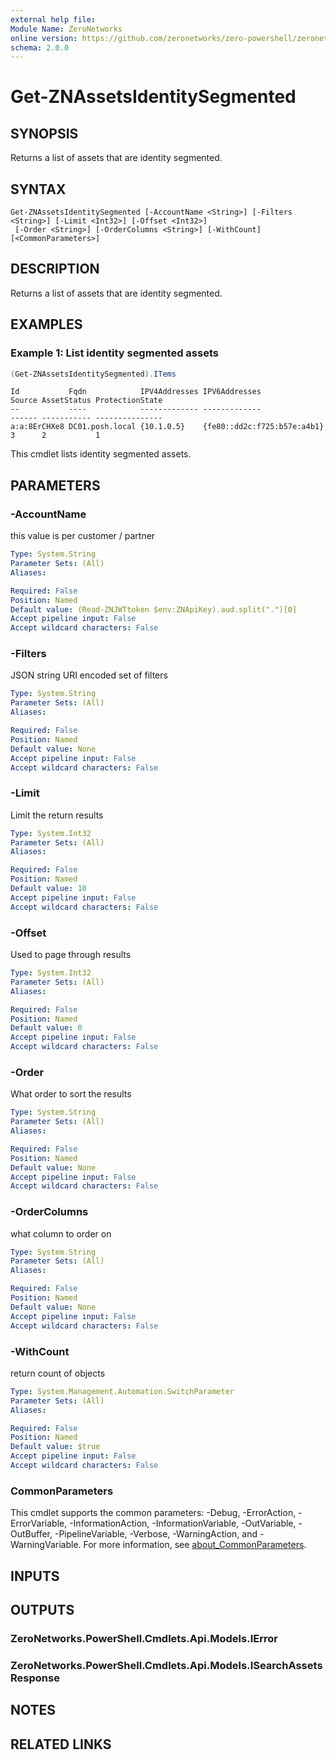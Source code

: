 ```yaml
---
external help file:
Module Name: ZeroNetworks
online version: https://github.com/zeronetworks/zero-powershell/zeronetworks/get-znassetsidentitysegmented
schema: 2.0.0
---
```


# Get-ZNAssetsIdentitySegmented

## SYNOPSIS
Returns a list of assets that are identity segmented.

## SYNTAX

```
Get-ZNAssetsIdentitySegmented [-AccountName <String>] [-Filters <String>] [-Limit <Int32>] [-Offset <Int32>]
 [-Order <String>] [-OrderColumns <String>] [-WithCount] [<CommonParameters>]
```

## DESCRIPTION
Returns a list of assets that are identity segmented.

## EXAMPLES

### Example 1: List identity segmented assets
```powershell
(Get-ZNAssetsIdentitySegmented).ITems
```

```output
Id           Fqdn            IPV4Addresses IPV6Addresses               Source AssetStatus ProtectionState
--           ----            ------------- -------------               ------ ----------- ---------------
a:a:8ErCHXe8 DC01.posh.local {10.1.0.5}    {fe80::dd2c:f725:b57e:a4b1} 3      2           1
```

This cmdlet lists identity segmented assets.

## PARAMETERS

### -AccountName
this value is per customer / partner

```yaml
Type: System.String
Parameter Sets: (All)
Aliases:

Required: False
Position: Named
Default value: (Read-ZNJWTtoken $env:ZNApiKey).aud.split(".")[0]
Accept pipeline input: False
Accept wildcard characters: False
```

### -Filters
JSON string URI encoded set of filters

```yaml
Type: System.String
Parameter Sets: (All)
Aliases:

Required: False
Position: Named
Default value: None
Accept pipeline input: False
Accept wildcard characters: False
```

### -Limit
Limit the return results

```yaml
Type: System.Int32
Parameter Sets: (All)
Aliases:

Required: False
Position: Named
Default value: 10
Accept pipeline input: False
Accept wildcard characters: False
```

### -Offset
Used to page through results

```yaml
Type: System.Int32
Parameter Sets: (All)
Aliases:

Required: False
Position: Named
Default value: 0
Accept pipeline input: False
Accept wildcard characters: False
```

### -Order
What order to sort the results

```yaml
Type: System.String
Parameter Sets: (All)
Aliases:

Required: False
Position: Named
Default value: None
Accept pipeline input: False
Accept wildcard characters: False
```

### -OrderColumns
what column to order on

```yaml
Type: System.String
Parameter Sets: (All)
Aliases:

Required: False
Position: Named
Default value: None
Accept pipeline input: False
Accept wildcard characters: False
```

### -WithCount
return count of objects

```yaml
Type: System.Management.Automation.SwitchParameter
Parameter Sets: (All)
Aliases:

Required: False
Position: Named
Default value: $true
Accept pipeline input: False
Accept wildcard characters: False
```

### CommonParameters
This cmdlet supports the common parameters: -Debug, -ErrorAction, -ErrorVariable, -InformationAction, -InformationVariable, -OutVariable, -OutBuffer, -PipelineVariable, -Verbose, -WarningAction, and -WarningVariable. For more information, see [about_CommonParameters](http://go.microsoft.com/fwlink/?LinkID=113216).

## INPUTS

## OUTPUTS

### ZeroNetworks.PowerShell.Cmdlets.Api.Models.IError

### ZeroNetworks.PowerShell.Cmdlets.Api.Models.ISearchAssetsResponse

## NOTES

## RELATED LINKS

